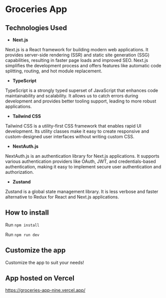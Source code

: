 # <a name="no-link"></a>Groceries App

## <a name="no-link"></a>Technologies Used

- **Next.js**

Next.js is a React framework for building modern web applications. It provides server-side rendering (SSR) and static site generation (SSG) capabilities, resulting in faster page loads and improved SEO. Next.js simplifies the development process and offers features like automatic code splitting, routing, and hot module replacement.

- **TypeScript**

TypeScript is a strongly typed superset of JavaScript that enhances code maintainability and scalability. It allows us to catch errors during development and provides better tooling support, leading to more robust applications.

- **Tailwind CSS**

Tailwind CSS is a utility-first CSS framework that enables rapid UI development. Its utility classes make it easy to create responsive and custom-designed user interfaces without writing custom CSS.

- **NextAuth.js**

NextAuth.js is an authentication library for Next.js applications. It supports various authentication providers like OAuth, JWT, and credentials-based authentication, making it easy to implement secure user authentication and authorization.

- **Zustand**

Zustand is a global state management library. It is less verbose and faster
alternative to Redux for React and Next.js applications.

## <a name="no-link"></a>How to install

Run `npm install`

Run `npm run dev`

## <a name="no-link"></a>Customize the app

Customize the app to suit your needs!

## <a name="no-link"></a>App hosted on Vercel

https://groceries-app-nine.vercel.app/
